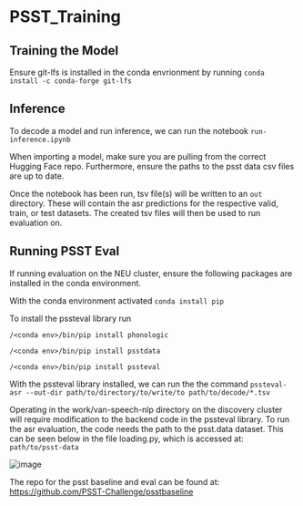 # PSST_Training

## Training the Model

Ensure git-lfs is installed in the conda envrionment by running ```conda install -c conda-forge git-lfs```

## Inference

To decode a model and run inference, we can run the notebook ```run-inference.ipynb```

When importing a model, make sure you are pulling from the correct Hugging Face repo. Furthermore, ensure the paths to the psst data csv files are up to date.

Once the notebook has been run, tsv file(s) will be written to an ```out``` directory. These will contain the asr predictions for the respective valid, train, or test datasets. The created tsv files will then be used to run evaluation on.

## Running PSST Eval

If running evaluation on the NEU cluster, ensure the following packages are installed in the conda environment.

With the conda environment activated
```conda install pip```

To install the pssteval library run

```/<conda env>/bin/pip install phonologic```

```/<conda env>/bin/pip install psstdata```

```/<conda env>/bin/pip install pssteval```

With the pssteval library installed, we can run the the command
```pssteval-asr --out-dir path/to/directory/to/write/to path/to/decode/*.tsv```

Operating in the work/van-speech-nlp directory on the discovery cluster will require modification to the backend code in the pssteval library. To run the asr evaluation, the code needs the path to the psst.data dataset. This can be seen below in the file loading.py, which is accessed at: ```path/to/psst-data```

![image](https://github.com/SlangLab-NU/PSST_Training/assets/105329387/8fa25b4e-32db-4596-8d53-d3b24b6270b1)

The repo for the psst baseline and eval can be found at: https://github.com/PSST-Challenge/psstbaseline
